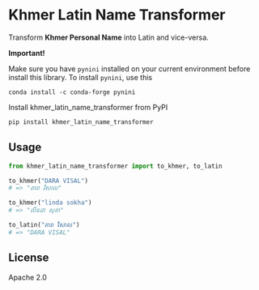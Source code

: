 # Khmer Latin Name Transformer

Transform **Khmer Personal Name** into Latin and vice-versa.

**Important!**

Make sure you have `pynini` installed on your current environment before install this library. To install `pynini`, use this

```shell
conda install -c conda-forge pynini
```

Install khmer_latin_name_transformer from PyPI

```python
pip install khmer_latin_name_transformer
```

## Usage

```python
from khmer_latin_name_transformer import to_khmer, to_latin

to_khmer("DARA VISAL")
# => "តារា វិសាល"

to_khmer("linda sokha")
# => "លីនដា សុខា"

to_latin("តារា វិសាល")
# => "DARA VISAL"
```

## License

Apache 2.0